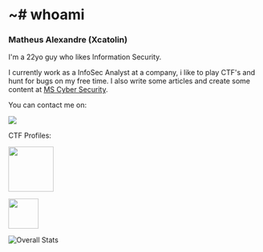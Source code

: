 # ~# whoami

### Matheus Alexandre (Xcatolin)

I'm a 22yo guy who likes Information Security.

I currently work as a InfoSec Analyst at a company, i like to play CTF's and hunt for bugs on my free time. I also write some articles and create some content at [MS Cyber Security](https://linktr.ee/mscybersec).


You can contact me on:

[<img src="https://img.shields.io/badge/linkedin-%230077B5.svg?&style=for-the-badge&logo=linkedin&logoColor=white" />](https://www.linkedin.com/in/matheus-ab/)

CTF Profiles:

[<img src="https://i.imgur.com/lDjrqlR.png" height=90 />](https://app.hackthebox.eu/profile/129918)

[<img src="https://i.imgur.com/oBQtUha.png" height=60 />](https://app.hackthebox.eu/profile/129918)

![Overall Stats](https://github-readme-stats.vercel.app/api?username=xcatolin&count_private=true&show_icons=true&hide=contribs&theme=nord)
